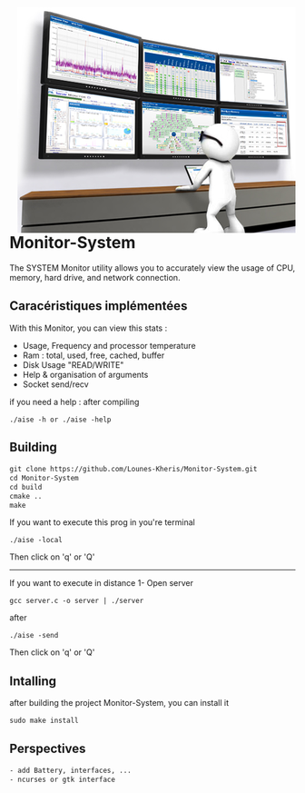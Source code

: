 <img src="mon.jpg" align="right" />



# Monitor-System 

The SYSTEM Monitor utility allows you to accurately view the usage of CPU, memory, hard drive, and network connection. 
 
## Caracéristiques implémentées
With this Monitor, you can view this stats : 
 - Usage, Frequency and processor temperature
 - Ram : total, used, free, cached, buffer
 - Disk Usage "READ/WRITE"
 - Help & organisation of arguments
 - Socket send/recv

if you need a help : after compiling
```
./aise -h or ./aise -help
```

## Building
```
git clone https://github.com/Lounes-Kheris/Monitor-System.git
cd Monitor-System
cd build
cmake ..
make
```
If you want to execute this prog in you're terminal
```
./aise -local
```
Then click on 'q' or 'Q'

--------------------------------------------------------------
If you want to execute in distance
1- Open server 
```
gcc server.c -o server | ./server
```
after 
```
./aise -send

```
Then click on 'q' or 'Q'
## Intalling 
after building the project Monitor-System, you can install it 
```
sudo make install
```
 
## Perspectives 

    - add Battery, interfaces, ...
    - ncurses or gtk interface 
